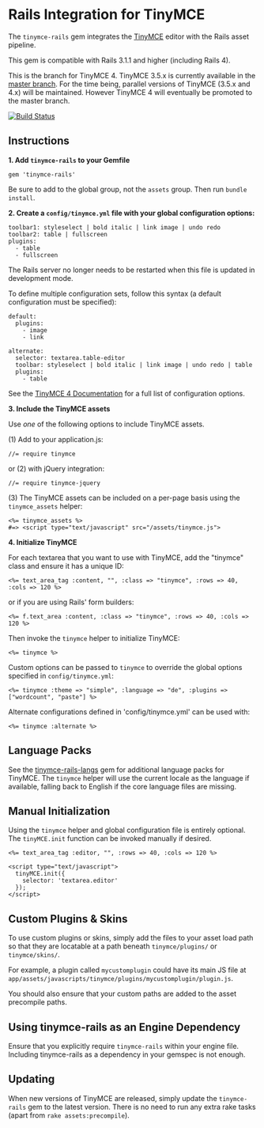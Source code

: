Rails Integration for TinyMCE
=============================

The `tinymce-rails` gem integrates the [TinyMCE](http://www.tinymce.com/) editor with the Rails asset pipeline.

This gem is compatible with Rails 3.1.1 and higher (including Rails 4).

This is the branch for TinyMCE 4. TinyMCE 3.5.x is currently available in the [master branch](https://github.com/spohlenz/tinymce-rails). For the time being, parallel versions of TinyMCE (3.5.x and 4.x) will be maintained. However TinyMCE 4 will eventually be promoted to the master branch.

[![Build Status](https://travis-ci.org/spohlenz/tinymce-rails.png?branch=tinymce-4)](https://travis-ci.org/spohlenz/tinymce-rails)


Instructions
------------

**1. Add `tinymce-rails` to your Gemfile**

    gem 'tinymce-rails'

Be sure to add to the global group, not the `assets` group. Then run `bundle install`.


**2. Create a `config/tinymce.yml` file with your global configuration options:**

    toolbar1: styleselect | bold italic | link image | undo redo
    toolbar2: table | fullscreen
    plugins:
      - table
      - fullscreen
      
The Rails server no longer needs to be restarted when this file is updated in development mode.

To define multiple configuration sets, follow this syntax (a default configuration must be specified):

    default:
      plugins:
        - image
        - link
    
    alternate:
      selector: textarea.table-editor
      toolbar: styleselect | bold italic | link image | undo redo | table
      plugins:
        - table

See the [TinyMCE 4 Documentation](http://www.tinymce.com/wiki.php/Configuration) for a full list of configuration options.


**3. Include the TinyMCE assets**

Use *one* of the following options to include TinyMCE assets.

(1) Add to your application.js:

    //= require tinymce

or (2) with jQuery integration:

    //= require tinymce-jquery

(3) The TinyMCE assets can be included on a per-page basis using the `tinymce_assets` helper:

    <%= tinymce_assets %>
    #=> <script type="text/javascript" src="/assets/tinymce.js">


**4. Initialize TinyMCE**

For each textarea that you want to use with TinyMCE, add the "tinymce" class and ensure it has a unique ID:

    <%= text_area_tag :content, "", :class => "tinymce", :rows => 40, :cols => 120 %>
    
or if you are using Rails' form builders:

    <%= f.text_area :content, :class => "tinymce", :rows => 40, :cols => 120 %>

Then invoke the `tinymce` helper to initialize TinyMCE:

    <%= tinymce %>

Custom options can be passed to `tinymce` to override the global options specified in `config/tinymce.yml`:

    <%= tinymce :theme => "simple", :language => "de", :plugins => ["wordcount", "paste"] %>

Alternate configurations defined in 'config/tinymce.yml' can be used with:

    <%= tinymce :alternate %>


Language Packs
--------------

See the [tinymce-rails-langs](https://github.com/spohlenz/tinymce-rails-langs) gem for additional language packs for TinyMCE. The `tinymce` helper will use the current locale as the language if available, falling back to English if the core language files are missing.


Manual Initialization
---------------------

Using the `tinymce` helper and global configuration file is entirely optional. The `tinyMCE.init` function can be invoked manually if desired.

    <%= text_area_tag :editor, "", :rows => 40, :cols => 120 %>

    <script type="text/javascript">
      tinyMCE.init({
        selector: 'textarea.editor'
      });
    </script>


Custom Plugins & Skins
----------------------

To use custom plugins or skins, simply add the files to your asset load path so that they are locatable at a path beneath `tinymce/plugins/` or `tinymce/skins/`.

For example, a plugin called `mycustomplugin` could have its main JS file at `app/assets/javascripts/tinymce/plugins/mycustomplugin/plugin.js`.

You should also ensure that your custom paths are added to the asset precompile paths.


Using tinymce-rails as an Engine Dependency
-------------------------------------------

Ensure that you explicitly require `tinymce-rails` within your engine file. Including tinymce-rails as a dependency in your gemspec is not enough.


Updating
--------

When new versions of TinyMCE are released, simply update the `tinymce-rails` gem to the latest version. There is no need to run any extra rake tasks (apart from `rake assets:precompile`).
